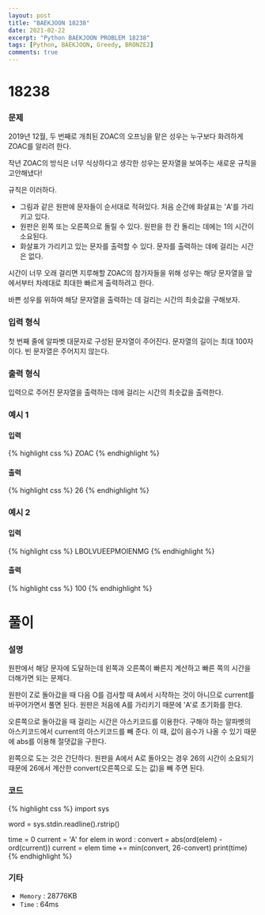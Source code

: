 ```yaml
---
layout: post
title: "BAEKJOON 18238"
date: 2021-02-22
excerpt: "Python BAEKJOON PROBLEM 18238"
tags: [Python, BAEKJOON, Greedy, BRONZE2]
comments: true
---
```


# 18238

### 문제
2019년 12월, 두 번째로 개최된 ZOAC의 오프닝을 맡은 성우는 누구보다 화려하게 ZOAC를 알리려 한다.

작년 ZOAC의 방식은 너무 식상하다고 생각한 성우는 문자열을 보여주는 새로운 규칙을 고안해냈다!

규칙은 이러하다.

- 그림과 같은 원판에 문자들이 순서대로 적혀있다. 처음 순간에 화살표는 'A'를 가리키고 있다.
- 원판은 왼쪽 또는 오른쪽으로 돌릴 수 있다. 원판을 한 칸 돌리는 데에는 1의 시간이 소요된다.
- 화살표가 가리키고 있는 문자를 출력할 수 있다. 문자를 출력하는 데에 걸리는 시간은 없다.

시간이 너무 오래 걸리면 지루해할 ZOAC의 참가자들을 위해 성우는 해당 문자열을 앞에서부터 차례대로 최대한 빠르게 출력하려고 한다.

바쁜 성우를 위하여 해당 문자열을 출력하는 데 걸리는 시간의 최솟값을 구해보자.

### 입력 형식
첫 번째 줄에 알파벳 대문자로 구성된 문자열이 주어진다. 문자열의 길이는 최대 100자이다. 빈 문자열은 주어지지 않는다.

### 출력 형식
입력으로 주어진 문자열을 출력하는 데에 걸리는 시간의 최솟값을 출력한다.

### 예시 1
#### 입력
{% highlight css %}
ZOAC
{% endhighlight %}
#### 출력
{% highlight css %}
26
{% endhighlight %}

### 예시 2
#### 입력
{% highlight css %}
LBOLVUEEPMOIENMG
{% endhighlight %}
#### 출력
{% highlight css %}
100
{% endhighlight %}

# 풀이

### 설명
원판에서 해당 문자에 도달하는데 왼쪽과 오른쪽이 빠른지 계산하고 빠른 쪽의 시간을 더해가면 되는 문제다. 

원판이 Z로 돌아갔을 때 다음 O를 검사할 때 A에서 시작하는 것이 아니므로 current를 바꾸어가면서 풀면 된다. 원판은 처음에 A를 가리키기 때문에 'A'로 초기화를 한다. 

오른쪽으로 돌아갔을 때 걸리는 시간은 아스키코드를 이용한다. 구해야 하는 알파벳의 아스키코드에서 current의 아스키코드를 빼 준다. 이 때, 값이 음수가 나올 수 있기 때문에 abs를 이용해 절댓값을 구한다. 

왼쪽으로 도는 것은 간단하다. 원판을 A에서 A로 돌아오는 경우 26의 시간이 소요되기 때문에 26에서 계산한 convert(오른쪽으로 도는 값)을 빼 주면 된다.

### 코드
{% highlight css %}
import sys

word = sys.stdin.readline().rstrip()

time = 0
current = 'A'
for elem in word :
    convert = abs(ord(elem) - ord(current))
    current = elem
    time += min(convert, 26-convert)
print(time)
{% endhighlight %}

### 기타
- `Memory` : 28776KB
- `Time` : 64ms